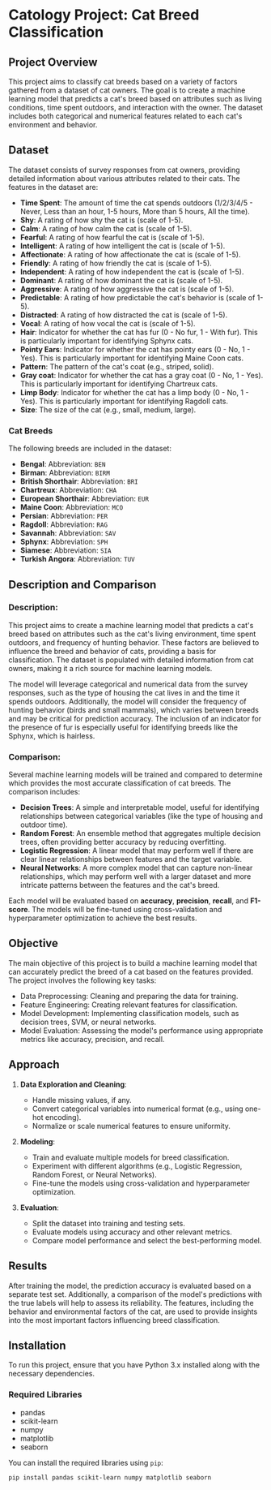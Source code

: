 # Catology Project: Cat Breed Classification

## Project Overview

This project aims to classify cat breeds based on a variety of factors gathered from a dataset of cat owners. The goal is to create a machine learning model that predicts a cat's breed based on attributes such as living conditions, time spent outdoors, and interaction with the owner. The dataset includes both categorical and numerical features related to each cat's environment and behavior.

## Dataset

The dataset consists of survey responses from cat owners, providing detailed information about various attributes related to their cats. The features in the dataset are:

- **Time Spent**: The amount of time the cat spends outdoors (1/2/3/4/5 - Never, Less than an hour, 1-5 hours, More than 5 hours, All the time).
- **Shy**: A rating of how shy the cat is (scale of 1-5).
- **Calm**: A rating of how calm the cat is (scale of 1-5).
- **Fearful**: A rating of how fearful the cat is (scale of 1-5).
- **Intelligent**: A rating of how intelligent the cat is (scale of 1-5).
- **Affectionate**: A rating of how affectionate the cat is (scale of 1-5).
- **Friendly**: A rating of how friendly the cat is (scale of 1-5).
- **Independent**: A rating of how independent the cat is (scale of 1-5).
- **Dominant**: A rating of how dominant the cat is (scale of 1-5).
- **Aggressive**: A rating of how aggressive the cat is (scale of 1-5).
- **Predictable**: A rating of how predictable the cat's behavior is (scale of 1-5).
- **Distracted**: A rating of how distracted the cat is (scale of 1-5).
- **Vocal**: A rating of how vocal the cat is (scale of 1-5).
- **Hair**: Indicator for whether the cat has fur (0 - No fur, 1 - With fur). This is particularly important for identifying Sphynx cats.
- **Pointy Ears**: Indicator for whether the cat has pointy ears (0 - No, 1 - Yes). This is particularly important for identifying Maine Coon cats.
- **Pattern**: The pattern of the cat's coat (e.g., striped, solid).
- **Gray coat**: Indicator for whether the cat has a gray coat (0 - No, 1 - Yes). This is particularly important for identifying Chartreux cats.
- **Limp Body**: Indicator for whether the cat has a limp body (0 - No, 1 - Yes). This is particularly important for identifying Ragdoll cats.
- **Size**: The size of the cat (e.g., small, medium, large).

### Cat Breeds

The following breeds are included in the dataset:

- **Bengal**: Abbreviation: `BEN`
- **Birman**: Abbreviation: `BIRM`
- **British Shorthair**: Abbreviation: `BRI`
- **Chartreux**: Abbreviation: `CHA`
- **European Shorthair**: Abbreviation: `EUR`
- **Maine Coon**: Abbreviation: `MCO`
- **Persian**: Abbreviation: `PER`
- **Ragdoll**: Abbreviation: `RAG`
- **Savannah**: Abbreviation: `SAV`
- **Sphynx**: Abbreviation: `SPH`
- **Siamese**: Abbreviation: `SIA`
- **Turkish Angora**: Abbreviation: `TUV`

## Description and Comparison

### Description:
This project aims to create a machine learning model that predicts a cat's breed based on attributes such as the cat's living environment, time spent outdoors, and frequency of hunting behavior. These factors are believed to influence the breed and behavior of cats, providing a basis for classification. The dataset is populated with detailed information from cat owners, making it a rich source for machine learning models.

The model will leverage categorical and numerical data from the survey responses, such as the type of housing the cat lives in and the time it spends outdoors. Additionally, the model will consider the frequency of hunting behavior (birds and small mammals), which varies between breeds and may be critical for prediction accuracy. The inclusion of an indicator for the presence of fur is especially useful for identifying breeds like the Sphynx, which is hairless.

### Comparison:
Several machine learning models will be trained and compared to determine which provides the most accurate classification of cat breeds. The comparison includes:

- **Decision Trees**: A simple and interpretable model, useful for identifying relationships between categorical variables (like the type of housing and outdoor time).
- **Random Forest**: An ensemble method that aggregates multiple decision trees, often providing better accuracy by reducing overfitting.
- **Logistic Regression**: A linear model that may perform well if there are clear linear relationships between features and the target variable.
- **Neural Networks**: A more complex model that can capture non-linear relationships, which may perform well with a larger dataset and more intricate patterns between the features and the cat's breed.

Each model will be evaluated based on **accuracy**, **precision**, **recall**, and **F1-score**. The models will be fine-tuned using cross-validation and hyperparameter optimization to achieve the best results.

## Objective

The main objective of this project is to build a machine learning model that can accurately predict the breed of a cat based on the features provided. The project involves the following key tasks:

- Data Preprocessing: Cleaning and preparing the data for training.
- Feature Engineering: Creating relevant features for classification.
- Model Development: Implementing classification models, such as decision trees, SVM, or neural networks.
- Model Evaluation: Assessing the model's performance using appropriate metrics like accuracy, precision, and recall.

## Approach

1. **Data Exploration and Cleaning**: 
   - Handle missing values, if any.
   - Convert categorical variables into numerical format (e.g., using one-hot encoding).
   - Normalize or scale numerical features to ensure uniformity.

2. **Modeling**:
   - Train and evaluate multiple models for breed classification.
   - Experiment with different algorithms (e.g., Logistic Regression, Random Forest, or Neural Networks).
   - Fine-tune the models using cross-validation and hyperparameter optimization.

3. **Evaluation**:
   - Split the dataset into training and testing sets.
   - Evaluate models using accuracy and other relevant metrics.
   - Compare model performance and select the best-performing model.

## Results

After training the model, the prediction accuracy is evaluated based on a separate test set. Additionally, a comparison of the model's predictions with the true labels will help to assess its reliability. The features, including the behavior and environmental factors of the cat, are used to provide insights into the most important factors influencing breed classification.

## Installation

To run this project, ensure that you have Python 3.x installed along with the necessary dependencies.

### Required Libraries

- pandas
- scikit-learn
- numpy
- matplotlib
- seaborn

You can install the required libraries using `pip`:

```bash
pip install pandas scikit-learn numpy matplotlib seaborn
